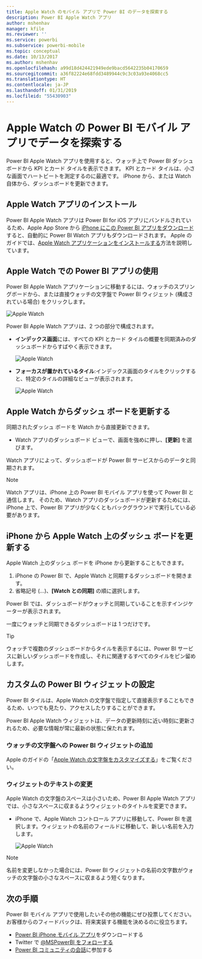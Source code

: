 ```yaml
---
title: Apple Watch のモバイル アプリで Power BI のデータを探索する
description: Power BI Apple Watch アプリ
author: mshenhav
manager: kfile
ms.reviewer: ''
ms.service: powerbi
ms.subservice: powerbi-mobile
ms.topic: conceptual
ms.date: 10/13/2017
ms.author: mshenhav
ms.openlocfilehash: a99d18d424421949ede9bacd5642235b04170659
ms.sourcegitcommit: a36f82224e68fdd3489944c9c3c03a93e4068cc5
ms.translationtype: HT
ms.contentlocale: ja-JP
ms.lasthandoff: 01/31/2019
ms.locfileid: "55430903"
---
```

# <a name="explore-your-data-in-the-power-bi-mobile-app-on-your-apple-watch"></a>Apple Watch の Power BI モバイル アプリでデータを探索する
Power BI Apple Watch アプリを使用すると、ウォッチ上で Power BI ダッシュボードから KPI とカード タイルを表示できます。 KPI とカード タイルは、小さな画面でハートビートを測定するのに最適です。 iPhone から、または Watch 自体から、ダッシュボードを更新できます。

## <a name="install-the-apple-watch-app"></a>Apple Watch アプリのインストール
Power BI Apple Watch アプリは Power BI for iOS アプリにバンドルされているため、Apple App Store から [iPhone にこの Power BI アプリをダウンロード](http://go.microsoft.com/fwlink/?LinkId=522062 "iPhone アプリをダウンロード")すると、自動的に Power BI Watch アプリもダウンロードされます。 Apple のガイドでは、[Apple Watch アプリケーションをインストールする](https://support.apple.com/HT204784)方法を説明しています。

## <a name="use-the-power-bi-app-on-the-apple-watch"></a>Apple Watch での Power BI アプリの使用
Power BI Apple Watch アプリケーションに移動するには、ウォッチのスプリングボードから、または直接ウォッチの文字盤で Power BI ウィジェット (構成されている場合) をクリックします。

![Apple Watch](./media/mobile-apple-watch/pbi_aplwatch_complicatn240arrow.png)

Power BI Apple Watch アプリは、2 つの部分で構成されます。

* **インデックス画面**には、すべての KPI とカード タイルの概要を同期済みのダッシュボードからすばやく表示できます。
  
  ![Apple Watch](./media/mobile-apple-watch/pbi_aplwatch_indexscreen240.png)
* **フォーカスが置かれているタイル**:インデックス画面のタイルをクリックすると、特定のタイルの詳細なビューが表示されます。
  
  ![Apple Watch](./media/mobile-apple-watch/pbi_aplwatch_kpi.png)

## <a name="refresh-a-dashboard-from-your-apple-watch"></a>Apple Watch からダッシュ ボードを更新する
同期されたダッシュ ボードを Watch から直接更新できます。

* Watch アプリのダッシュボード ビューで、画面を強めに押し、**[更新]** を選びます。

Watch アプリによって、ダッシュボードが Power BI サービスからのデータと同期されます。

> [!NOTE]
> Watch アプリは、iPhone 上の Power BI モバイル アプリを使って Power BI と通信します。 そのため、Watch アプリのダッシュボードが更新するためには、iPhone 上で、Power BI アプリが少なくともバックグラウンドで実行している必要があります。
> 
> 

## <a name="refresh-a-dashboard-on-your-apple-watch-from-your-iphone"></a>iPhone から Apple Watch 上のダッシュ ボードを更新する
Apple Watch 上のダッシュ ボードを iPhone から更新することもできます。

1. iPhone の Power BI で、Apple Watch と同期するダッシュボードを開きます。 
2. 省略記号 (...)、**[Watch との同期]** の順に選択します。

Power BI では、ダッシュボードがウォッチと同期していることを示すインジケーターが表示されます。

一度にウォッチと同期できるダッシュボードは 1 つだけです。

> [!TIP]
> ウォッチで複数のダッシュボードからタイルを表示するには、Power BI サービスに新しいダッシュボードを作成し、それに関連するすべてのタイルをピン留めします。
> 
> 

## <a name="set-a-custom-power-bi-widget"></a>カスタムの Power BI ウィジェットの設定
Power BI タイルは、Apple Watch の文字盤で指定して直接表示することもできるため、いつでも見たり、アクセスしたりすることができます。

Power BI Apple Watch ウィジェットは、データの更新時刻に近い時刻に更新されるため、必要な情報が常に最新の状態に保たれます。

### <a name="add-a-power-bi-widget-to-your-watch-face"></a>ウォッチの文字盤への Power BI ウィジェットの追加
Apple のガイドの「[Apple Watch の文字盤をカスタマイズする](https://support.apple.com/HT205536)」をご覧ください。

### <a name="change-the-text-on-the-widget"></a>ウィジェットのテキストの変更
Apple Watch の文字盤のスペースは小さいため、Power BI Apple Watch アプリでは、小さなスペースに収まるようウィジェットのタイトルを変更できます。

* iPhone で、Apple Watch コントロール アプリに移動して、Power BI を選択します。ウィジェットの名前のフィールドに移動して、新しい名前を入力します。
  
  ![Apple Watch](./media/mobile-apple-watch/pbi_aplwatch_oniphone.png)

> [!NOTE]
> 名前を変更しなかった場合には、Power BI ウィジェットの名前の文字数がウォッチの文字盤の小さなスペースに収まるよう短くなります。 
> 
> 

## <a name="next-steps"></a>次の手順
Power BI モバイル アプリで使用したいその他の機能にぜひ投票してください。お客様からのフィードバックは、将来実装する機能を決めるのに役立ちます。 

* [Power BI iPhone モバイル アプリ](http://go.microsoft.com/fwlink/?LinkId=522062)をダウンロードする
* Twitter で [@MSPowerBI をフォローする](https://twitter.com/MSPowerBI)
* [Power BI コミュニティの会話](http://community.powerbi.com/)に参加する

